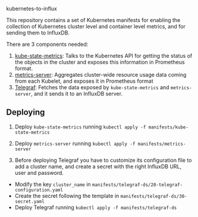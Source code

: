 kubernetes-to-influx

This repository contains a set of Kubernetes manifests for enabling the collection of Kubernetes cluster level and container level metrics, and for sending them to InfluxDB.

There are 3 components needed:
1. [kube-state-metrics](https://github.com/kubernetes/kube-state-metrics): Talks to the Kubernetes API for getting the status of the objects in the cluster and exposes this information in Prometheus format.
2. [metrics-server](https://github.com/kubernetes-incubator/metrics-server): Aggregates cluster-wide resource usage data coming from each Kubelet, and exposes it in Prometheus format
3. [Telegraf](https://github.com/influxdata/telegraf): Fetches the data exposed by `kube-state-metrics` and `metrics-server`, and it sends it to an InfluxDB server.

## Deploying
1. Deploy `kube-state-metrics` running `kubectl apply -f manifests/kube-state-metrics`

2. Deploy `metrics-server` running `kubectl apply -f manifests/metrics-server`

3. Before deploying Telegraf you have to customize its configuration file to add a cluster name, and create a secret with the right InfluxDB URL, user and password.
* Modify the key `cluster_name` in `manifests/telegraf-ds/20-telegraf-configuration.yaml` 
* Create the secret following the template in `manifests/telegraf-ds/30-secret.yaml`
* Deploy Telegraf running `kubectl apply -f manifests/telegraf-ds`
